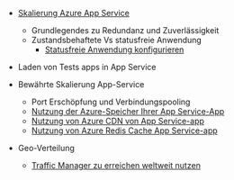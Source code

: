 * [Skalierung Azure App Service](../articles/app-service-web/web-sites-scale.md)
    * Grundlegendes zu Redundanz und Zuverlässigkeit
    * Zustandsbehaftete Vs statusfreie Anwendung
        * [Statusfreie Anwendung konfigurieren](/blog/disabling-arrs-instance-affinity-in-windows-azure-web-sites/)

* Laden von Tests apps in App Service   

* Bewährte Skalierung App-Service
    * Port Erschöpfung und Verbindungspooling
    * [Nutzung der Azure-Speicher Ihrer App Service-App](../articles/storage/storage-dotnet-how-to-use-blobs.md)
    * [Nutzung von Azure CDN von App Service-app](../articles/cdn/cdn-overview.md)
    * [Nutzung von Azure Redis Cache App Service-app](../articles/redis-cache/cache-dotnet-how-to-use-azure-redis-cache.md)

* Geo-Verteilung
    * [Traffic Manager zu erreichen weltweit nutzen](../articles/traffic-manager/traffic-manager-overview.md)
